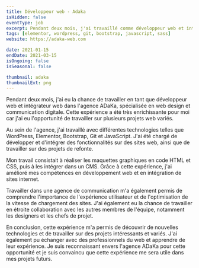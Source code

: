 ```yaml
---
title: Développeur web - Adaka
isHidden: false
eventType: job
excerpt: Pendant deux mois, j'ai travaillé comme développeur web et intégrateur web dans l'agence web & design ADaKa. J'ai eu la chance de travailler sur plusieurs projets web variés.
tags: [elementor, wordpress, git, bootstrap, javascript, sass]
website: https://adaka-web.com

date: 2021-01-15
endDate: 2021-03-15
isOngoing: false
isSeasonal: false

thumbnail: adaka
thumbnailExt: png
---
```


Pendant deux mois, j'ai eu la chance de travailler en tant que développeur web et intégrateur web dans l'agence ADaKa, spécialisée en web design et communication digitale. Cette expérience a été très enrichissante pour moi car j'ai eu l'opportunité de travailler sur plusieurs projets web variés.

Au sein de l'agence, j'ai travaillé avec différentes technologies telles que WordPress, Elementor, Bootstrap, Git et JavaScript. J'ai été chargé de développer et d'intégrer des fonctionnalités sur des sites web, ainsi que de travailler sur des projets de refonte.

Mon travail consistait à réaliser les maquettes graphiques en code HTML et CSS, puis à les intégrer dans un CMS. Grâce à cette expérience, j'ai amélioré mes compétences en développement web et en intégration de sites internet.

Travailler dans une agence de communication m'a également permis de comprendre l'importance de l'expérience utilisateur et de l'optimisation de la vitesse de chargement des sites. J'ai également eu la chance de travailler en étroite collaboration avec les autres membres de l'équipe, notamment les designers et les chefs de projet.

En conclusion, cette expérience m'a permis de découvrir de nouvelles technologies et de travailler sur des projets intéressants et variés. J'ai également pu échanger avec des professionnels du web et apprendre de leur expérience. Je suis reconnaissant envers l'agence ADaKa pour cette opportunité et je suis convaincu que cette expérience me sera utile dans mes projets futurs.
